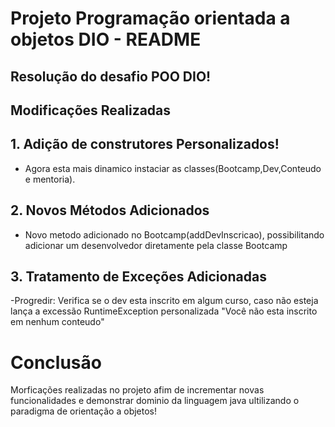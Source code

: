 # Projeto Programação orientada a objetos DIO - README

## Resolução do desafio POO DIO!

## Modificações Realizadas

## 1. Adição de construtores Personalizados!
-  Agora esta mais dinamico instaciar as classes(Bootcamp,Dev,Conteudo e mentoria).

## 2. Novos Métodos Adicionados
-  Novo metodo adicionado no Bootcamp(addDevInscricao), possibilitando adicionar um desenvolvedor diretamente pela classe Bootcamp

## 3. Tratamento de Exceções Adicionadas

-Progredir: Verifica se o dev esta inscrito em algum curso, caso não esteja lança a excessão RuntimeException personalizada "Você não esta inscrito em nenhum conteudo"


# Conclusão
Morficações realizadas no projeto afim de incrementar novas funcionalidades e demonstrar dominio da linguagem java ultilizando o paradigma de orientação a objetos!


